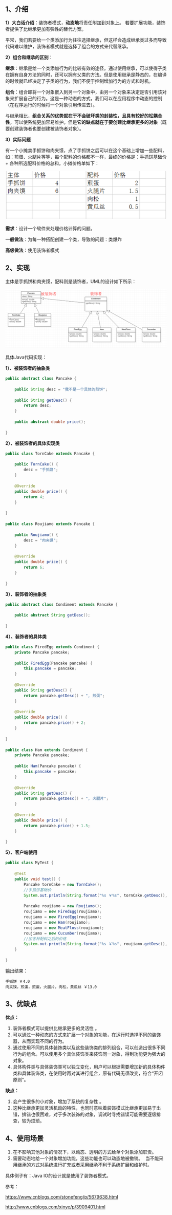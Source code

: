 ## 1、介绍

**1）大白话介绍**：装饰者模式，**动态地**将责任附加到对象上。 若要扩展功能，装饰者提供了比继承更加有弹性的替代方案。 

平常，我们若要给一个类添加行为往往选择继承，但这样会造成继承类过多而导致代码难以维护，装饰者模式就是选择了组合的方式来代替继承。

**2）组合和继承的区别**：

**继承**：继承是给一个类添加行为的比较有效的途径。通过使用继承，可以使得子类在拥有自身方法的同时，还可以拥有父类的方法。但是使用继承是静态的，在编译的时候就已经决定了子类的行为，我们不便于控制增加行为的方式和时机。 

**组合**：组合即将一个对象嵌入到另一个对象中，由另一个对象来决定是否引用该对象来扩展自己的行为。这是一种动态的方式，我们可以在应用程序中动态的控制（在程序运行的时候将一个对象引用传进去）。

与继承相比，**组合关系的优势就在于不会破坏类的封装性，且具有较好的松耦合性**，可以使系统更加容易维护。但是**它的缺点就在于要创建比继承更多的对象**（既要创建装饰者也要创建被装饰者对象）。

**3）实际问题**

有一个小摊卖手抓饼和肉夹馍，点了手抓饼之后可以在这个基础上增加一些配料，如：煎蛋、火腿片等等，每个配料的价格都不一样，最终的价格是：手抓饼基础价 + 各种所选配料价格的总和。小摊价格单如下：

![](assets/装饰者模式例子.png)

**需求**：设计一个软件来处理价格计算的问题。

**一般做法**：为每一种搭配创建一个类，导致的问题：类爆炸

**高级做法**：使用装饰者模式

## 2、实现

主体是手抓饼和肉夹馍，配料则是装饰者，UML的设计如下所示：

![](assets/装饰者模式类图.png)

具体Java代码实现：

**1）、被装饰者的抽象类**

```java
public abstract class Pancake {
    
    public String desc = "我不是一个具体的煎饼";

    public String getDesc() {
        return desc;
    }
    
    public abstract double price();

}
```

**2）、被装饰者的具体实现类**

```java
public class TornCake extends Pancake {

    public TornCake() {
        desc = "手抓饼";
    }

    @Override
    public double price() {
        return 4;
    }

}

public class Roujiamo extends Pancake {

    public Roujiamo() {
        desc = "肉夹馍";
    }

    @Override
    public double price() {
        return 6;
    }

}
```

**3）、装饰者的抽象类**

```java
public abstract class Condiment extends Pancake {

    public abstract String getDesc();

}
```

**4）、装饰者的具体类**

```java
public class FiredEgg extends Condiment {
    private Pancake pancake;
    
    public FiredEgg(Pancake pancake) {
        this.pancake = pancake;
    }

    @Override
    public String getDesc() {
        return pancake.getDesc() + ", 煎蛋";
    }

    @Override
    public double price() {
        return pancake.price() + 2;
    }

}

public class Ham extends Condiment {
    private Pancake pancake;
    
    public Ham(Pancake pancake) {
        this.pancake = pancake;
    }

    @Override
    public String getDesc() {
        return pancake.getDesc() + ", 火腿片";
    }

    @Override
    public double price() {
        return pancake.price() + 1.5;
    }

}
```

**5）、客户端使用**

```java
public class MyTest {
    
    @Test
    public void test() {
        Pancake tornCake = new TornCake();
        //手抓饼基础价
        System.out.println(String.format("%s ￥%s", tornCake.getDesc(), tornCake.price()));
        
        Pancake roujiamo = new Roujiamo();
        roujiamo = new FiredEgg(roujiamo);
        roujiamo = new FiredEgg(roujiamo);
        roujiamo = new Ham(roujiamo);
        roujiamo = new MeatFloss(roujiamo);
        roujiamo = new Cucumber(roujiamo);
        //加各种配料之后的价格
        System.out.println(String.format("%s ￥%s", roujiamo.getDesc(), roujiamo.price()));
    }

}
```

输出结果：

```
手抓饼 ￥4.0
肉夹馍，煎蛋，煎蛋，火腿片，肉松，黄瓜丝 ￥13.0
```

## 3、优缺点

**优点：**

1. 装饰者模式可以提供比继承更多的灵活性 。
2. 可以通过一种动态的方式来扩展一个对象的功能，在运行时选择不同的装饰器，从而实现不同的行为。 
3. 通过使用不同的具体装饰类以及这些装饰类的排列组合，可以创造出很多不同行为的组合。可以使用多个具体装饰类来装饰同一对象，得到功能更为强大的对象。 
4. 具体构件类与具体装饰类可以独立变化，用户可以根据需要增加新的具体构件类和具体装饰类，在使用时再对其进行组合，原有代码无须改变，符合“开闭原则”。 

**缺点：**

1. 会产生很多的小对象，增加了系统的复杂性 。
2. 这种比继承更加灵活机动的特性，也同时意味着装饰模式比继承更加易于出错，排错也很困难，对于多次装饰的对象，调试时寻找错误可能需要逐级排查，较为烦琐。 

## 4、使用场景

1. 在不影响其他对象的情况下，以动态、透明的方式给单个对象添加职责。 
2. 需要动态地给一个对象增加功能，这些功能也可以动态地被撤销。  当不能采用继承的方式对系统进行扩充或者采用继承不利于系统扩展和维护时。 

具体例子有：Java IO的设计就是使用了装饰者模式。

参考：

https://www.cnblogs.com/stonefeng/p/5679638.html

http://www.cnblogs.com/xinye/p/3909401.html